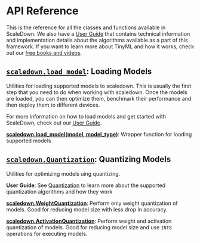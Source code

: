 # API Reference

This is the reference for all the classes and functions available in ScaleDown. We also have a [User Guide](../guide/index.md) that contains technical information and implementation details about the algorithms available as a part of this framework. If you want to learn more about TinyML and how it works, check out our [free books and videos](https://scaledown-team.github.io/practical_tinyml_book).

## [`scaledown.load_model`](load_model.md): Loading Models
Utilities for loading supported models to scaledown. This is usually the first step that you need to do when working with scaledown. Once the models are loaded, you can then optimize them, benchmark their performance and then deploy them to different devices.

For more information on how to load models and get started with ScaleDown, check out our [User Guide](docs/guide/index.md).

**[scaledown.load_model(model, model_type)](docs/api/load_model.md)**:  Wrapper function for loading supported models

## [`scaledown.Quantization`](docs/api/quantization.md): Quantizing Models
Utilities for optimizing models uing quantizing. 

**User Guide**: See [Quantization](../guide/quantization.md) to learn more about the supported quantization algorithms and how they work 

**[scaledown.WeightQuantization](weight_quantization.md)**: Perform only weight quantization of models. Good for reducing model size with less drop in accuracy.

**[scaledown.ActivationQuantization](activation_quantization.md)**: Perform weight and activation quantization of models. Good for reducing model size and use `INT8` operations for executing models.
